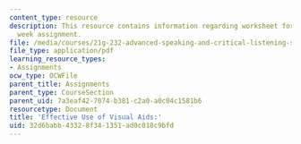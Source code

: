 ```yaml
---
content_type: resource
description: This resource contains information regarding worksheet for the Washington
  week assignment.
file: /media/courses/21g-232-advanced-speaking-and-critical-listening-skills-els-spring-2007/32d6babb43328f341351ad0c018c9bfd_MIT21G_232S07_washington.pdf
file_type: application/pdf
learning_resource_types:
- Assignments
ocw_type: OCWFile
parent_title: Assignments
parent_type: CourseSection
parent_uid: 7a3eaf42-7074-b381-c2a0-a0c04c1581b6
resourcetype: Document
title: 'Effective Use of Visual Aids:'
uid: 32d6babb-4332-8f34-1351-ad0c018c9bfd
---
```

